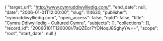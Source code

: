 {
  "target_url": "http://www.cymruddiwylliedig.com/", 
  "end_date": null, 
  "date": "2006-01-01T12:00:00", 
  "slug": 114630, 
  "publisher": "cymruddiwylliedig.com", 
  "open_access": false, 
  "npld": false, 
  "title": "Cymru Ddiwylliedig - Cultured Cymru", 
  "subjects": [], 
  "collections": [], 
  "record_id": "20060101T120000//7aQZEor7YONoqJ8SghyYw==", 
  "scope": "root", 
  "start_date": null
}

